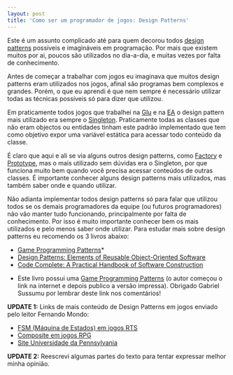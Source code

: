 ```yaml
---
layout: post
title: 'Como ser um programador de jogos: Design Patterns'
---
```


Este é um assunto complicado até para quem decorou todos [design patterns](http://en.wikipedia.org/wiki/Software_design_pattern "Design Patterns") possíveis e imagináveis em programação. Por mais que existem muitos por ai, poucos são utilizados no dia-a-dia, e muitas vezes por falta de conhecimento.

Antes de começar a trabalhar com jogos eu imaginava que muitos design patterns eram utilizados nos jogos, afinal são programas bem complexos e grandes. Porém, o que eu aprendi é que nem sempre é necessário utilizar todas as técnicas possíveis só para dizer que utilizou.

Em praticamente todos jogos que trabalhei na [Glu](http://glu.com "Glu") e na [EA](http://ea.com "EA") o design pattern mais utilizado era sempre o [Singleton](http://en.wikipedia.org/wiki/Singleton_pattern "Singleton"). Praticamente todas as classes que não eram objectos ou entidades tinham este padrão implementado que tem como objetivo expor uma variável estática para acessar todo conteúdo da classe.

É claro que aqui e ali se via alguns outros design patterns, como [Factory](http://en.wikipedia.org/wiki/Factory_method_pattern "Factory") e [Prototype](http://en.wikipedia.org/wiki/Prototype_pattern "Prototype"), mas o mais utilizado sem dúvidas era o Singleton, por que funciona muito bem quando você precisa acessar conteúdos de outras classes. É importante conhecer alguns design patterns mais utilizados, mas também saber onde e quando utilizar.

Não adianta implementar todos design patterns só para falar que utilizou todos se os demais programadores da equipe (ou futuros programadores) não vão manter tudo funcionando, principalmente por falta de conhecimento. Por isso é muito importante conhecer bem os mais utilizados e pelo menos saber onde utilizar. Para estudar mais sobre design patterns eu recomendo os 3 livros abaixo:

- [Game Programming Patterns](http://www.amazon.com/Game-Programming-Patterns-Robert-Nystrom/dp/0990582906/ref=sr_1_1?ie=UTF8&qid=1427148769&sr=8-1&keywords=game+design+patterns "Amazon")*
- [Design Patterns: Elements of Reusable Object-Oriented Software](http://www.amazon.com/Design-Patterns-Elements-Reusable-Object-Oriented/dp/0201633612/ref=sr_1_1?ie=UTF8&qid=1427149751&sr=8-1&keywords=design+patterns "Amazon")
- [Code Complete: A Practical Handbook of Software Construction](http://www.amazon.com/Code-Complete-Practical-Handbook-Construction/dp/0735619670/ref=sr_1_1?ie=UTF8&qid=1427149756&sr=8-1&keywords=code+complete "Amazon")

* Este livro possui uma [Game Programming Patterns](http://gameprogrammingpatterns.com/contents.html) (o autor começou o link na internet e depois publico a versão impressa). Obrigado Gabriel Sussumu por lembrar deste link nos comentários!

**UPDATE 1:** Links de mais conteúdo de Design Patterns em jogos enviado pelo leitor Fernando Mondo:

- [FSM (Máquina de Estados) em jogos RTS](https://sofiaia.wordpress.com/2008/07/11/maquina-de-estados/)
- [Composite em jogos RPG](http://gamedevelopment.tutsplus.com/tutorials/using-the-composite-design-pattern-for-an-rpg-attributes-system--gamedev-243)
- [Site Universidade da Pennsylvania](http://www.cse.lehigh.edu/~munoz/CSE348/classes/)

**UPDATE 2:** Reescrevi algumas partes do texto para tentar expressar melhor minha opinião.
